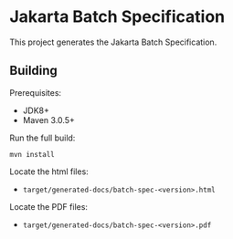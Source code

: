 Jakarta Batch Specification
============================

This project generates the Jakarta Batch Specification.

Building
--------

Prerequisites:

* JDK8+
* Maven 3.0.5+

Run the full build:

`mvn install`

Locate the html files:
- `target/generated-docs/batch-spec-<version>.html`

Locate the PDF files:
- `target/generated-docs/batch-spec-<version>.pdf`
